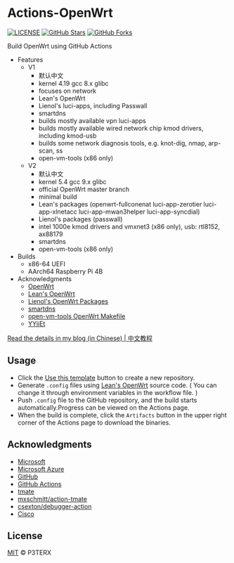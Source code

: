 # Actions-OpenWrt

[![LICENSE](https://img.shields.io/github/license/mashape/apistatus.svg?style=flat-square&label=LICENSE)](https://github.com/P3TERX/Actions-OpenWrt/blob/master/LICENSE)
[![GitHub Stars](https://img.shields.io/github/stars/P3TERX/Actions-OpenWrt.svg?style=flat-square&label=Stars&logo=github)](https://github.com/P3TERX/Actions-OpenWrt/stargazers)
[![GitHub Forks](https://img.shields.io/github/forks/P3TERX/Actions-OpenWrt.svg?style=flat-square&label=Forks&logo=github)](https://github.com/P3TERX/Actions-OpenWrt/fork)

Build OpenWrt using GitHub Actions

- Features
  - V1
    - 默认中文
    - kernel 4.19 gcc 8.x glibc
    - focuses on network
    - Lean's OpenWrt
    - Lienol's luci-apps, including Passwall
    - smartdns
    - builds mostly available vpn luci-apps
    - builds mostly available wired network chip kmod drivers, including kmod-usb
    - builds some network diagnosis tools, e.g. knot-dig, nmap, arp-scan, ss
    - open-vm-tools (x86 only)
  - V2
    - 默认中文
    - kernel 5.4 gcc 9.x glibc
    - official OpenWrt master branch
    - minimal build
    - Lean's packages (openwrt-fullconenat luci-app-zerotier luci-app-xlnetacc luci-app-mwan3helper luci-app-syncdial)
    - Lienol's packages (passwall)
    - intel 1000e kmod drivers and vmxnet3 (x86 only), usb: rtl8152, ax88179
    - smartdns
    - open-vm-tools (x86 only)
- Builds
  - x86-64 UEFI
  - AArch64 Raspberry Pi 4B
- Acknowledgments
  - [OpenWrt](https://github.com/openwrt/openwrt)
  - [Lean's OpenWrt](https://github.com/coolsnowwolf/lede)
  - [Lienol's OpenWrt Packages](https://github.com/Lienol/openwrt-package)
  - [smartdns](https://github.com/pymumu/smartdns)
  - [open-vm-tools OpenWrt Makefile](https://github.com/srchack/custom-packages)
  - [YYiiEt](https://github.com/YYiiEt/Actions-OpenWrt-RaspberryPi4)
   
[Read the details in my blog (in Chinese) | 中文教程](https://p3terx.com/archives/build-openwrt-with-github-actions.html)

## Usage

- Click the [Use this template](https://github.com/P3TERX/Actions-OpenWrt/generate) button to create a new repository.
- Generate `.config` files using [Lean's OpenWrt](https://github.com/coolsnowwolf/lede) source code. ( You can change it through environment variables in the workflow file. )
- Push `.config` file to the GitHub repository, and the build starts automatically.Progress can be viewed on the Actions page.
- When the build is complete, click the `Artifacts` button in the upper right corner of the Actions page to download the binaries.

## Acknowledgments
- [Microsoft](https://www.microsoft.com)
- [Microsoft Azure](https://azure.microsoft.com)
- [GitHub](https://github.com)
- [GitHub Actions](https://github.com/features/actions)
- [tmate](https://github.com/tmate-io/tmate)
- [mxschmitt/action-tmate](https://github.com/mxschmitt/action-tmate)
- [csexton/debugger-action](https://github.com/csexton/debugger-action)
- [Cisco](https://www.cisco.com/)

## License

[MIT](https://github.com/P3TERX/Actions-OpenWrt/blob/master/LICENSE) © P3TERX

